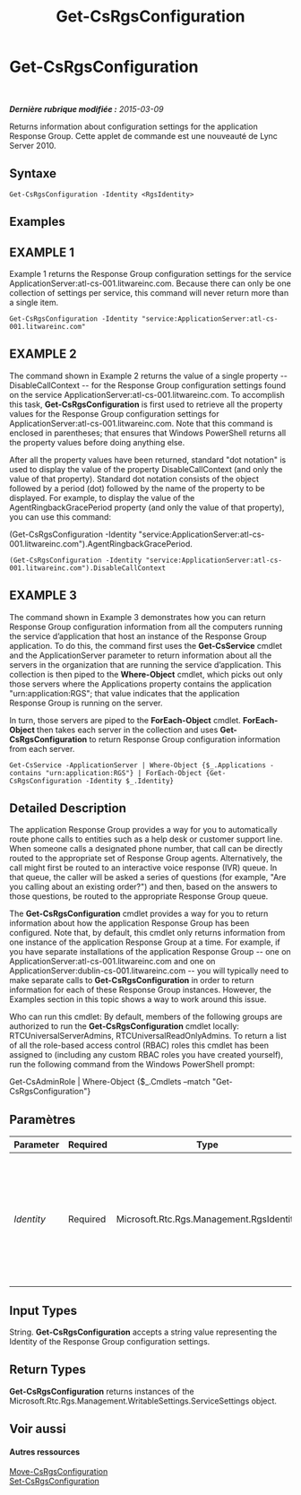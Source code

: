 ﻿---
title: Get-CsRgsConfiguration
TOCTitle: Get-CsRgsConfiguration
ms:assetid: a3667917-cfbf-47c1-8b48-e936594b5357
ms:mtpsurl: https://technet.microsoft.com/fr-fr/library/Gg412762(v=OCS.15)
ms:contentKeyID: 49298418
ms.date: 05/20/2016
mtps_version: v=OCS.15
ms.translationtype: HT
---

# Get-CsRgsConfiguration

 

_**Dernière rubrique modifiée :** 2015-03-09_

Returns information about configuration settings for the application Response Group. Cette applet de commande est une nouveauté de Lync Server 2010.

## Syntaxe

    Get-CsRgsConfiguration -Identity <RgsIdentity>

## Examples

## EXAMPLE 1

Example 1 returns the Response Group configuration settings for the service ApplicationServer:atl-cs-001.litwareinc.com. Because there can only be one collection of settings per service, this command will never return more than a single item.

    Get-CsRgsConfiguration -Identity "service:ApplicationServer:atl-cs-001.litwareinc.com"

## EXAMPLE 2

The command shown in Example 2 returns the value of a single property -- DisableCallContext -- for the Response Group configuration settings found on the service ApplicationServer:atl-cs-001.litwareinc.com. To accomplish this task, **Get-CsRgsConfiguration** is first used to retrieve all the property values for the Response Group configuration settings for ApplicationServer:atl-cs-001.litwareinc.com. Note that this command is enclosed in parentheses; that ensures that Windows PowerShell returns all the property values before doing anything else.

After all the property values have been returned, standard "dot notation" is used to display the value of the property DisableCallContext (and only the value of that property). Standard dot notation consists of the object followed by a period (dot) followed by the name of the property to be displayed. For example, to display the value of the AgentRingbackGracePeriod property (and only the value of that property), you can use this command:

(Get-CsRgsConfiguration -Identity "service:ApplicationServer:atl-cs-001.litwareinc.com").AgentRingbackGracePeriod.

    (Get-CsRgsConfiguration -Identity "service:ApplicationServer:atl-cs-001.litwareinc.com").DisableCallContext

## EXAMPLE 3

The command shown in Example 3 demonstrates how you can return Response Group configuration information from all the computers running the service d’application that host an instance of the Response Group application. To do this, the command first uses the **Get-CsService** cmdlet and the ApplicationServer parameter to return information about all the servers in the organization that are running the service d’application. This collection is then piped to the **Where-Object** cmdlet, which picks out only those servers where the Applications property contains the application "urn:application:RGS"; that value indicates that the application Response Group is running on the server.

In turn, those servers are piped to the **ForEach-Object** cmdlet. **ForEach-Object** then takes each server in the collection and uses **Get-CsRgsConfiguration** to return Response Group configuration information from each server.

    Get-CsService -ApplicationServer | Where-Object {$_.Applications -contains "urn:application:RGS"} | ForEach-Object {Get-CsRgsConfiguration -Identity $_.Identity}

## Detailed Description

The application Response Group provides a way for you to automatically route phone calls to entities such as a help desk or customer support line. When someone calls a designated phone number, that call can be directly routed to the appropriate set of Response Group agents. Alternatively, the call might first be routed to an interactive voice response (IVR) queue. In that queue, the caller will be asked a series of questions (for example, "Are you calling about an existing order?") and then, based on the answers to those questions, be routed to the appropriate Response Group queue.

The **Get-CsRgsConfiguration** cmdlet provides a way for you to return information about how the application Response Group has been configured. Note that, by default, this cmdlet only returns information from one instance of the application Response Group at a time. For example, if you have separate installations of the application Response Group -- one on ApplicationServer:atl-cs-001.litwareinc.com and one on ApplicationServer:dublin-cs-001.litwareinc.com -- you will typically need to make separate calls to **Get-CsRgsConfiguration** in order to return information for each of these Response Group instances. However, the Examples section in this topic shows a way to work around this issue.

Who can run this cmdlet: By default, members of the following groups are authorized to run the **Get-CsRgsConfiguration** cmdlet locally: RTCUniversalServerAdmins, RTCUniversalReadOnlyAdmins. To return a list of all the role-based access control (RBAC) roles this cmdlet has been assigned to (including any custom RBAC roles you have created yourself), run the following command from the Windows PowerShell prompt:

Get-CsAdminRole | Where-Object {$\_.Cmdlets –match "Get-CsRgsConfiguration"}

## Paramètres


<table>
<colgroup>
<col style="width: 25%" />
<col style="width: 25%" />
<col style="width: 25%" />
<col style="width: 25%" />
</colgroup>
<thead>
<tr class="header">
<th>Parameter</th>
<th>Required</th>
<th>Type</th>
<th>Description</th>
</tr>
</thead>
<tbody>
<tr class="odd">
<td><p><em>Identity</em></p></td>
<td><p>Required</p></td>
<td><p>Microsoft.Rtc.Rgs.Management.RgsIdentity</p></td>
<td><p>Name of the service hosting the Response Group configuration settings; for example: -Identity &quot;service:ApplicationServer:atl-cs-001.litwareinc.com&quot;. If you do not include this parameter, <strong>Get-CsRgsConfiguration</strong> will prompt you to supply an Identity.</p></td>
</tr>
</tbody>
</table>


## Input Types

String. **Get-CsRgsConfiguration** accepts a string value representing the Identity of the Response Group configuration settings.

## Return Types

**Get-CsRgsConfiguration** returns instances of the Microsoft.Rtc.Rgs.Management.WritableSettings.ServiceSettings object.

## Voir aussi

#### Autres ressources

[Move-CsRgsConfiguration](move-csrgsconfiguration.md)  
[Set-CsRgsConfiguration](set-csrgsconfiguration.md)

